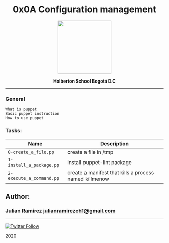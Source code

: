 <H1 align="center">0x0A Configuration management </H1>

<p align="center">
   <a href="https://puppet.com/"><img src="https://d33wubrfki0l68.cloudfront.net/879b618f43e80e82627164cb764f0b095b5b266c/d2c97/images/logos/puppet-logo-black.svg" width="170" height="170"/></a>

<p align="center"> 
   <b>Holberton School Bogotá D.C</b>
                
----
<H3> General </H3>
   
    What is puppet
    Basic puppet instruction
    How to use puppet


### Tasks:

| Name | Description                    |
| ------------- | ------------------------------ |
| `0-create_a_file.pp`      |  create a file in /tmp   |
| `1-install_a_package.pp`      |     install puppet-lint package |
| `2-execute_a_command.pp`   | create a manifest that kills a process named killmenow  |

## Author: 
### Julian Ramirez <julianramirezch1@gmail.com>
----
[![Twitter Follow](https://img.shields.io/twitter/follow/JulianR_30.svg?style=social&label=Follow)](https://twitter.com/JulianR_30)

2020